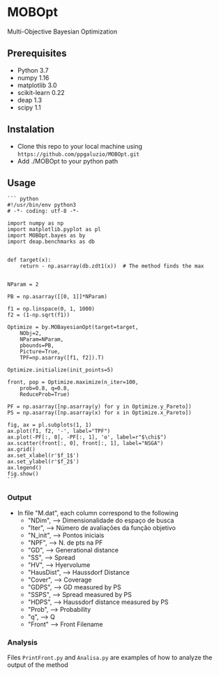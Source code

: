 # MOBOpt

Multi-Objective Bayesian Optimization

## Prerequisites

  * Python 3.7
  * numpy 1.16
  * matplotlib 3.0
  * scikit-learn 0.22
  * deap 1.3
  * scipy 1.1

## Instalation

  *  Clone this repo to your local machine using `https://github.com/ppgaluzio/MOBOpt.git`
  *  Add ./MOBOpt to your python path

## Usage

    ``` python
    #!/usr/bin/env python3
    # -*- coding: utf-8 -*-

    import numpy as np
    import matplotlib.pyplot as pl
    import MOBOpt.bayes as by
    import deap.benchmarks as db


    def target(x):
        return - np.asarray(db.zdt1(x))  # The method finds the max


    NParam = 2

    PB = np.asarray([[0, 1]]*NParam)

    f1 = np.linspace(0, 1, 1000)
    f2 = (1-np.sqrt(f1))

    Optimize = by.MOBayesianOpt(target=target,
        NObj=2,
        NParam=NParam,
        pbounds=PB,
        Picture=True,
        TPF=np.asarray([f1, f2]).T)

    Optimize.initialize(init_points=5)

    front, pop = Optimize.maximize(n_iter=100,
        prob=0.8, q=0.8,
        ReduceProb=True)

    PF = np.asarray([np.asarray(y) for y in Optimize.y_Pareto])
    PS = np.asarray([np.asarray(x) for x in Optimize.x_Pareto])

    fig, ax = pl.subplots(1, 1)
    ax.plot(f1, f2, '-', label="TPF")
    ax.plot(-PF[:, 0], -PF[:, 1], 'o', label=r"$\chi$")
    ax.scatter(front[:, 0], front[:, 1], label="NSGA")
    ax.grid()
    ax.set_xlabel(r'$f_1$')
    ax.set_ylabel(r'$f_2$')
    ax.legend()
    fig.show()
    ```

### Output

   * In file "M.dat", each column correspond to the following
       * "NDim",  --> Dimensionalidade do espaço de busca
       * "Iter",  --> Número de avaliações da função objetivo
       * "N_init",  --> Pontos iniciais
       * "NPF",     --> N. de pts na PF
       * "GD",      --> Generational distance
       * "SS",      --> Spread
       * "HV",      --> Hyervolume
       * "HausDist",  --> Haussdorf Distance
       * "Cover",     --> Coverage
       * "GDPS",      --> GD measured by PS
       * "SSPS",      --> Spread measured by PS
       * "HDPS",  --> Haussdorf distance measured by PS
       * "Prob",  --> Probability
       * "q",     --> Q
       * "Front"  --> Front Filename

### Analysis

Files `PrintFront.py` and `Analisa.py` are examples of how to analyze the output of the method
